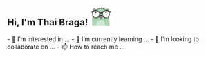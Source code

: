 <h2> Hi, I'm Thai Braga! <img src="https://raw.githubusercontent.com/abasile22/abasile22/main/gopher.png" width="50"></h2>
- 👀 I’m interested in ...
- 🌱 I’m currently learning ...
- 💞️ I’m looking to collaborate on ...
- 📫 How to reach me ...

<!---
abasile22/abasile22 is a ✨ special ✨ repository because its `README.md` (this file) appears on your GitHub profile.
You can click the Preview link to take a look at your changes.
--->
